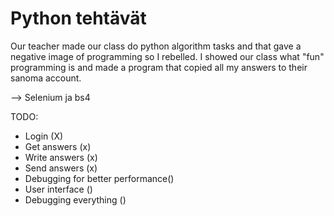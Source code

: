 # Python tehtävät

Our teacher made our class do python algorithm tasks and that gave a negative image of programming so I rebelled.
I showed our class what "fun" programming is and made a program that copied all my answers to their sanoma account.

--> Selenium ja bs4

TODO:
- Login (X)
- Get answers (x)
- Write answers (x)
- Send answers (x)
- Debugging for better performance()
- User interface ()
- Debugging everything ()

